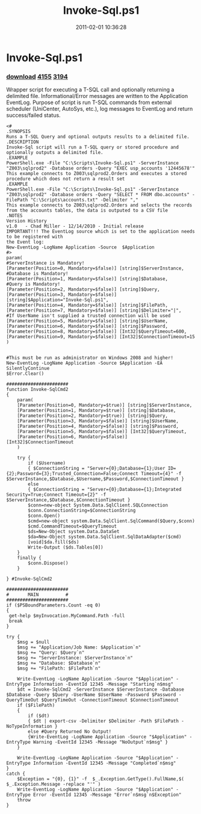 ﻿---
pid:            2484
parent:         0
children:       4155,3194
poster:         Chad Miller
title:          Invoke-Sql.ps1
date:           2011-02-01 10:36:28
description:    Wrapper script for executing a T-SQL call and optionally returning a delimited file. Informational/Error messages are written to the Application EventLog. Purpose of script is run T-SQL commands from external scheduler (UniCenter, AutoSys, etc.), log messages to EventLog and return success/failed status.
format:         posh
---

# Invoke-Sql.ps1

### [download](2484.ps1)  [4155](4155.md) [3194](3194.md)

Wrapper script for executing a T-SQL call and optionally returning a delimited file. Informational/Error messages are written to the Application EventLog. Purpose of script is run T-SQL commands from external scheduler (UniCenter, AutoSys, etc.), log messages to EventLog and return success/failed status.

```posh
<#
.SYNOPSIS
Runs a T-SQL Query and optional outputs results to a delimited file.
.DESCRIPTION
Invoke-Sql script will run a T-SQL query or stored procedure and optionally outputs a delimited file.
.EXAMPLE
PowerShell.exe -File "C:\Scripts\Invoke-Sql.ps1" -ServerInstance "Z003\sqlprod2" -Database orders -Query "EXEC usp_accounts '12445678'"
This example connects to Z003\sqlprod2.Orders and executes a stored procedure which does not return a result set
.EXAMPLE
PowerShell.exe -File "C:\Scripts\Invoke-Sql.ps1" -ServerInstance "Z003\sqlprod2" -Database orders -Query "SELECT * FROM dbo.accounts" -FilePath "C:\Scripts\accounts.txt" -Delimiter ","
This example connects to Z003\sqlprod2.Orders and selects the records from the accounts tables, the data is outputed to a CSV file
.NOTES
Version History
v1.0   - Chad Miller - 12/14/2010 - Initial release
IMPORTANT!!! The EventLog source which is set to the application needs to be registered with 
the Event log:
New-EventLog -LogName Application -Source  $Application
#>
param(
#ServerInstance is Mandatory!
[Parameter(Position=0, Mandatory=$false)] [string]$ServerInstance,
#Database is Mandatory!
[Parameter(Position=1, Mandatory=$false)] [string]$Database,
#Query is Mandatory!
[Parameter(Position=2, Mandatory=$false)] [string]$Query,
[Parameter(Position=3, Mandatory=$false)] [string]$Application="Invoke-Sql.ps1",
[Parameter(Position=4, Mandatory=$false)] [string]$FilePath,
[Parameter(Position=7, Mandatory=$false)] [string]$Delimiter="|",
#If UserName isn't supplied a trusted connection will be used
[Parameter(Position=5, Mandatory=$false)] [string]$UserName,
[Parameter(Position=6, Mandatory=$false)] [string]$Password,
[Parameter(Position=8, Mandatory=$false)] [Int32]$QueryTimeout=600,
[Parameter(Position=9, Mandatory=$false)] [Int32]$ConnectionTimeout=15
)


#This must be run as administrator on Windows 2008 and higher!
New-EventLog -LogName Application -Source $Application -EA SilentlyContinue
$Error.Clear()

#######################
function Invoke-SqlCmd2
{
    param(
    [Parameter(Position=0, Mandatory=$true)] [string]$ServerInstance,
    [Parameter(Position=1, Mandatory=$true)] [string]$Database,
    [Parameter(Position=2, Mandatory=$true)] [string]$Query,
    [Parameter(Position=3, Mandatory=$false)] [string]$UserName,
    [Parameter(Position=4, Mandatory=$false)] [string]$Password,
    [Parameter(Position=5, Mandatory=$false)] [Int32]$QueryTimeout,
    [Parameter(Position=6, Mandatory=$false)] [Int32]$ConnectionTimeout
    )

    try {
        if ($Username)
        { $ConnectionString = "Server={0};Database={1};User ID={2};Password={3};Trusted_Connection=False;Connect Timeout={4}" -f $ServerInstance,$Database,$Username,$Password,$ConnectionTimeout }
        else
        { $ConnectionString = "Server={0};Database={1};Integrated Security=True;Connect Timeout={2}" -f $ServerInstance,$Database,$ConnectionTimeout }
        $conn=new-object System.Data.SqlClient.SQLConnection
        $conn.ConnectionString=$ConnectionString
        $conn.Open()
        $cmd=new-object system.Data.SqlClient.SqlCommand($Query,$conn)
        $cmd.CommandTimeout=$QueryTimeout
        $ds=New-Object system.Data.DataSet
        $da=New-Object system.Data.SqlClient.SqlDataAdapter($cmd)
        [void]$da.fill($ds)
        Write-Output ($ds.Tables[0])
    }
    finally {
        $conn.Dispose()
    }

} #Invoke-SqlCmd2

#######################
#       MAIN          #
#######################
if ($PSBoundParameters.Count -eq 0)
{
 get-help $myInvocation.MyCommand.Path -full
 break
}

try {
    $msg = $null
    $msg += "Application/Job Name: $Application`n" 
    $msg += "Query: $Query`n"
    $msg += "ServerInstance: $ServerInstance`n"
    $msg += "Database: $Database`n"
    $msg += "FilePath: $FilePath`n"
    
    Write-EventLog -LogName Application -Source "$Application" -EntryType Information -EventId 12345 -Message "Starting`n$msg"
    $dt = Invoke-SqlCmd2 -ServerInstance $ServerInstance -Database $Database -Query $Query -UserName $UserName -Password $Password -QueryTimeOut $QueryTimeOut -ConnectionTimeout $ConnectionTimeout
    if ($FilePath)
    { 
        if ($dt)
        { $dt | export-csv -Delimiter $Delimiter -Path $FilePath -NoTypeInformation }
        else #Query Returned No Output!
        {Write-EventLog -LogName Application -Source "$Application" -EntryType Warning -EventId 12345 -Message "NoOutput`n$msg" } 
    }

    Write-EventLog -LogName Application -Source "$Application" -EntryType Information -EventId 12345 -Message "Completed`n$msg"
}
catch {
    $Exception = "{0}, {1}" -f  $_.Exception.GetType().FullName,$( $_.Exception.Message -replace "'" )
    Write-EventLog -LogName Application -Source "$Application" -EntryType Error -EventId 12345 -Message "Error`n$msg`n$Exception"
    throw
}

```
